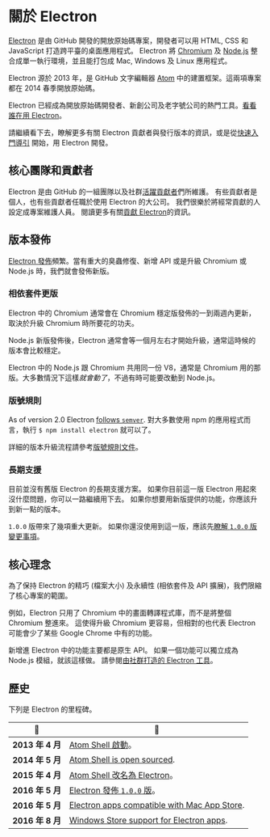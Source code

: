 # 關於 Electron

[Electron](https://electronjs.org) 是由 GitHub 開發的開放原始碼專案，開發者可以用 HTML, CSS 和 JavaScript 打造跨平臺的桌面應用程式。 Electron 將 [Chromium](https://www.chromium.org/Home) 及 [Node.js](https://nodejs.org) 整合成單一執行環境，並且能打包成 Mac, Windows 及 Linux 應用程式。

Electron 源於 2013 年，是 GitHub 文字編輯器 [Atom](https://atom.io) 中的建置框架。這兩項專案都在 2014 春季開放原始碼。

Electron 已經成為開放原始碼開發者、新創公司及老字號公司的熱門工具。[看看誰在用 Electron](https://electronjs.org/apps)。

請繼續看下去，瞭解更多有關 Electron 貢獻者與發行版本的資訊，或是從[快速入門導引](quick-start.md) 開始，用 Electron 開發。

## 核心團隊和貢獻者

Electron 是由 GitHub 的一組團隊以及社群[活躍貢獻者](https://github.com/electron/electron/graphs/contributors)們所維護。 有些貢獻者是個人，也有些貢獻者任職於使用 Electron 的大公司。 我們很樂於將經常貢獻的人設定成專案維護人員。 閱讀更多有關[貢獻 Electron](https://github.com/electron/electron/blob/master/CONTRIBUTING.md)的資訊。

## 版本發佈

[Electron 發佈](https://github.com/electron/electron/releases)頻繁。當有重大的臭蟲修復、新增 API 或是升級 Chromium 或 Node.js 時，我們就會發佈新版。

### 相依套件更版

Electron 中的 Chromium 通常會在 Chromium 穩定版發佈的一到兩週內更新，取決於升級 Chromium 時所要花的功夫。

Node.js 新版發佈後，Electron 通常會等一個月左右才開始升級，通常這時候的版本會比較穩定。

Electron 中的 Node.js 跟 Chromium 共用同一份 V8，通常是 Chromium 用的那版。大多數情況下這樣*就會動了*，不過有時可能要改動到 Node.js。

### 版號規則

As of version 2.0 Electron [follows `semver`](https://semver.org). 對大多數使用 npm 的應用程式而言，執行 `$ npm install electron` 就可以了。

詳細的版本升級流程請參考[版號規則文件](electron-versioning.md)。

### 長期支援

目前並沒有舊版 Electron 的長期支援方案。 如果你目前這一版 Electron 用起來沒什麼問題，你可以一路繼續用下去。 如果你想要用新版提供的功能，你應該升到新一點的版本。

`1.0.0` 版帶來了幾項重大更新。 如果你還沒使用到這一版，應該先[瞭解 `1.0.0` 版變更事項](https://electronjs.org/blog/electron-1-0)。

## 核心理念

為了保持 Electron 的精巧 (檔案大小) 及永續性 (相依套件及 API 擴展)，我們限縮了核心專案的範圍。

例如，Electron 只用了 Chromium 中的畫面轉譯程式庫，而不是將整個 Chromium 整進來。 這使得升級 Chromium 更容易，但相對的也代表 Electron 可能會少了某些 Google Chrome 中有的功能。

新增進 Electron 中的功能主要都是原生 API。 如果一個功能可以獨立成為 Node.js 模組，就該這樣做。 請參閱[由社群打造的 Electron 工具](https://electronjs.org/community)。

## 歷史

下列是 Electron 的里程碑。

| :calendar:     | :tada:                                                                                                 |
| -------------- | ------------------------------------------------------------------------------------------------------ |
| **2013 年 4 月** | [Atom Shell 啟動](https://github.com/electron/electron/commit/6ef8875b1e93787fa9759f602e7880f28e8e6b45)。 |
| **2014 年 5 月** | [Atom Shell is open sourced](https://blog.atom.io/2014/05/06/atom-is-now-open-source.html).            |
| **2015 年 4 月** | [Atom Shell 改名為 Electron](https://github.com/electron/electron/pull/1389)。                             |
| **2016 年 5 月** | [Electron 發佈 `1.0.0` 版](https://electronjs.org/blog/electron-1-0)。                                     |
| **2016 年 5 月** | [Electron apps compatible with Mac App Store](mac-app-store-submission-guide.md).                      |
| **2016 年 8 月** | [Windows Store support for Electron apps](windows-store-guide.md).                                     |